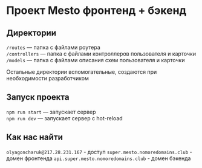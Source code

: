 # Проект Mesto фронтенд + бэкенд

## Директории

`/routes` — папка с файлами роутера  
`/controllers` — папка с файлами контроллеров пользователя и карточки  
`/models` — папка с файлами описания схем пользователя и карточки

Остальные директории вспомогательные, создаются при необходимости разработчиком

## Запуск проекта

`npm run start` — запускает сервер  
`npm run dev` — запускает сервер с hot-reload

## Как нас найти

`olyagoncharuk@217.28.231.167` - доступ
`super.mesto.nomoredomains.club` - домен фронтенда
`api.super.mesto.nomoredomains.club` - домен бэкенда

